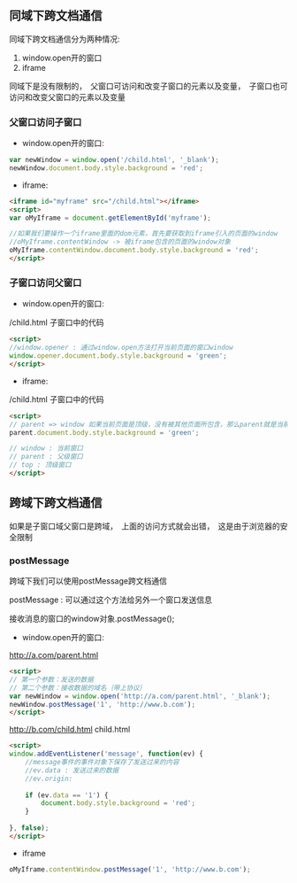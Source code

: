 ## 同域下跨文档通信

同域下跨文档通信分为两种情况:

1. window.open开的窗口
2. iframe

同域下是没有限制的，　父窗口可访问和改变子窗口的元素以及变量，　子窗口也可访问和改变父窗口的元素以及变量




### 父窗口访问子窗口

- window.open开的窗口: 

```js
var newWindow = window.open('/child.html', '_blank');
newWindow.document.body.style.background = 'red';
```

- iframe:

```html
<iframe id="myframe" src="/child.html"></iframe>
<script>
var oMyIframe = document.getElementById('myframe');

//如果我们要操作一个iframe里面的dom元素，首先要获取到iframe引入的页面的window
//oMyIframe.contentWindow -> 被iframe包含的页面的window对象
oMyIframe.contentWindow.document.body.style.background = 'red';
</script>
```

### 子窗口访问父窗口


- window.open开的窗口: 


/child.html 子窗口中的代码
```html
<script>
//window.opener : 通过window.open方法打开当前页面的窗口window
window.opener.document.body.style.background = 'green';
</script>
```


- iframe:  

/child.html 子窗口中的代码
```html
<script>
// parent => window 如果当前页面是顶级，没有被其他页面所包含，那么parent就是当前页面的window对象，那么如果被包含了，则parent就是包含当前页面的父级页面的window对象
parent.document.body.style.background = 'green';

// window : 当前窗口 
// parent : 父级窗口
// top : 顶级窗口
</script>
```

## 跨域下跨文档通信

如果是子窗口域父窗口是跨域，　上面的访问方式就会出错，　这是由于浏览器的安全限制

### postMessage

跨域下我们可以使用postMessage跨文档通信

postMessage : 可以通过这个方法给另外一个窗口发送信息

接收消息的窗口的window对象.postMessage();


- window.open开的窗口:

http://a.com/parent.html
```html
<script>
// 第一个参数：发送的数据
// 第二个参数：接收数据的域名｛带上协议｝
var newWindow = window.open('http://a.com/parent.html', '_blank');
newWindow.postMessage('1', 'http://www.b.com');
</script>

```

http://b.com/child.html
child.html
```html
<script>
window.addEventListener('message', function(ev) {
    //message事件的事件对象下保存了发送过来的内容
    //ev.data : 发送过来的数据
    //ev.origin: 
    
    if (ev.data == '1') {
        document.body.style.background = 'red';
    }
    
}, false);
</script>
```

- iframe

```js
oMyIframe.contentWindow.postMessage('1', 'http://www.b.com');
```




